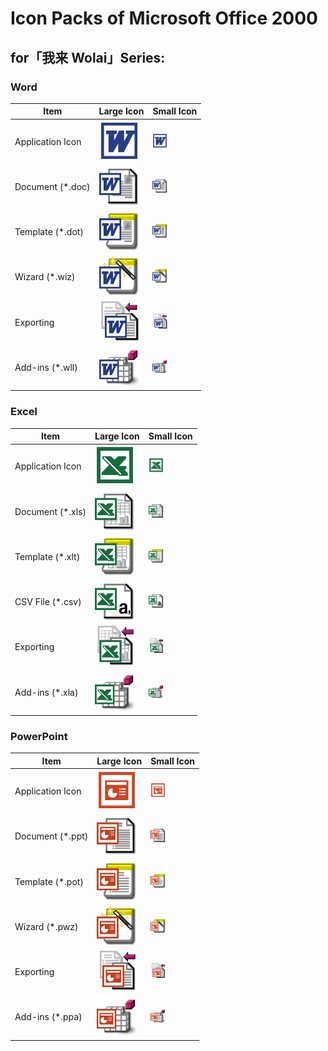 # Icon Packs of Microsoft Office 2000

## for「我来 Wolai」Series:

### Word

| Item             | Large Icon                                                   | Small Icon                                                   |
| ---------------- | ------------------------------------------------------------ | ------------------------------------------------------------ |
| Application Icon | <img src="Word/SVG/Word.svg" alt="Word" width="64px" />      | <img src="Word/SVG/Word.svg" alt="Word small" width="24px" /> |
| Document (*.doc) | <img src="Word/PNG/Word Doc.png" alt="Word Doc" width="64px" /> | <img src="Word/PNG/Word Doc.png" alt="Word Document" width="24px" /> |
| Template (*.dot) | <img src="Word/PNG/Word Template.png" alt="Word Template" width="64px" /> | <img src="Word/PNG/Word Template.png" alt="Word Template" width="24px" /> |
| Wizard (*.wiz)   | <img src="Word/PNG/Word Wizard.png" alt="Word Wizard" width="64px" /> | <img src="Word/PNG/Word Wizard.png" alt="Word Wizard" width="24px" /> |
| Exporting        | <img src="Word/PNG/Word Export.png" alt="Word Export" width="64px" /> | <img src="Word/PNG/Word Export.png" alt="Word Export" width="24px" /> |
| Add-ins (*.wll)  | <img src="Word/PNG/Word Addin.png" alt="Word Addin" width="64px" /> | <img src="Word/PNG/Word Addin.png" alt="Word Addin" width="24px" /> |

### Excel

| Item             | Large Icon                                                   | Small Icon                                                   |
| ---------------- | ------------------------------------------------------------ | ------------------------------------------------------------ |
| Application Icon | <img src="Excel/SVG/Excel.svg" alt="Excel" width="64px" />   | <img src="Excel/SVG/Excel.svg" alt="Excel" width="24px" />   |
| Document (*.xls) | <img src="Excel/PNG/Excel WorkBook.png" alt="Excel WorkBook" width="64px" /> | <img src="Excel/PNG/Excel WorkBook.png" alt="Excel WorkBook" width="24px" /> |
| Template (*.xlt) | <img src="Excel/PNG/Excel Template.png" alt="Excel Template" width="64px" /> | <img src="Excel/PNG/Excel Template.png" alt="Excel Template" width="24px" /> |
| CSV File (*.csv) | <img src="Excel/PNG/Excel CSV.png" alt="Excel CSV" width="64px" /> | <img src="Excel/PNG/Excel CSV.png" alt="Excel CSV" width="24px" /> |
| Exporting        | <img src="Excel/PNG/Excel Export.png" alt="Excel Export" width="64px" /> | <img src="Excel/PNG/Excel Export.png" alt="Excel Export" width="24px" /> |
| Add-ins (*.xla)  | <img src="Excel/PNG/Excel Addin.png" alt="Excel Addin" width="64px" /> | <img src="Excel/PNG/Excel Addin.png" alt="Excel Addin" width="24px" /> |

### PowerPoint

| Item             | Large Icon                                                   | Small Icon                                                   |
| ---------------- | ------------------------------------------------------------ | ------------------------------------------------------------ |
| Application Icon | <img src="PowerPoint/SVG/PowerPoint.svg" alt="PowerPoint" width="64px" /> | <img src="PowerPoint/SVG/PowerPoint.svg" alt="PowerPoint" width="24px" /> |
| Document (*.ppt) | <img src="PowerPoint/PNG/PowerPoint Presentation.png" alt="PowerPoint Presentation" width="64px" /> | <img src="PowerPoint/PNG/PowerPoint Presentation.png" alt="PowerPoint Presentation" width="24px" /> |
| Template (*.pot) | <img src="PowerPoint/PNG/PowerPoint Template.png" alt="PowerPoint Template" width="64px" /> | <img src="PowerPoint/PNG/PowerPoint Template.png" alt="PowerPoint Template" width="24px" /> |
| Wizard (*.pwz)   | <img src="PowerPoint/PNG/PowerPoint Wizard.png" alt="PowerPoint Wizard" width="64px" /> | <img src="PowerPoint/PNG/PowerPoint Wizard.png" alt="PowerPoint Wizard" width="24px" /> |
| Exporting        | <img src="PowerPoint/PNG/PowerPoint Export.png" alt="PowerPoint Export" width="64px" /> | <img src="PowerPoint/PNG/PowerPoint Export.png" alt="PowerPoint Export" width="24px" /> |
| Add-ins (*.ppa)  | <img src="PowerPoint/PNG/PowerPoint Addin.png" alt="PowerPoint Addin" width="64px" /> | <img src="PowerPoint/PNG/PowerPoint Addin.png" alt="PowerPoint Addin" width="24px" /> |

